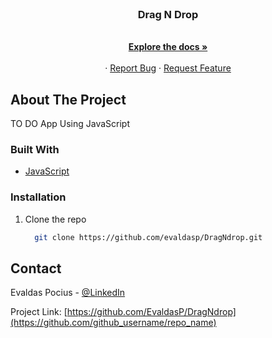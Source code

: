 <!-- PROJECT LOGO -->
<br />
<p align="center">

  <h3 align="center">Drag N Drop</h3>

  <p align="center">
    <br />
    <a href="https://github.com/EvaldasP/DragNdrop"><strong>Explore the docs »</strong></a>
    <br />
    <br />
    ·
    <a href="https://github.com/EvaldasP/DragNdrop">Report Bug</a>
    ·
    <a href="https://github.com/EvaldasP/DragNdrop">Request Feature</a>
  </p>
</p>

<!-- ABOUT THE PROJECT -->

## About The Project

TO DO App Using JavaScript

### Built With

- [JavaScript](https://www.javascript.com/)

### Installation

1.  Clone the repo

    ```sh
      git clone https://github.com/evaldasp/DragNdrop.git
    ```

    <!-- USAGE EXAMPLES -->

<!-- CONTACT -->

## Contact

Evaldas Pocius - [@LinkedIn](https://www.linkedin.com/in/evaldaspocius/)

Project Link: [https://github.com/EvaldasP/DragNdrop](https://github.com/github_username/repo_name)
